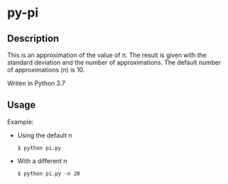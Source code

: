 # py-pi

## Description
This is an approximation of the value of π. The result is given with the standard deviation and the number of approximations. The default number of approximations (n) is 10.

Writen in Python 3.7

## Usage
Example:
  - Using the default n

      `$ python pi.py`

  - With a different n

      `$ python pi.py -n 20`


